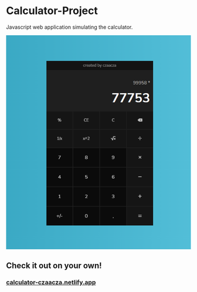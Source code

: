 # Calculator-Project
Javascript web application simulating the calculator.

<img src="https://github.com/czaacza/Calculator-Project/blob/master/img/screen-full-app.PNG" width="" height=""/>

## Check it out on your own!
### [calculator-czaacza.netlify.app](https://calculator-czaacza.netlify.app/)
